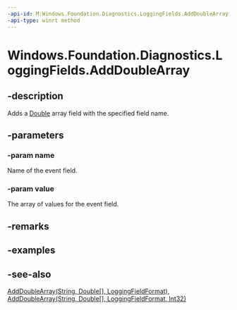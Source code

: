 ```yaml
---
-api-id: M:Windows.Foundation.Diagnostics.LoggingFields.AddDoubleArray(System.String,System.Double[])
-api-type: winrt method
---
```


<!-- Method syntax
public void AddDoubleArray(System.String name, System.Double[] value)
-->

# Windows.Foundation.Diagnostics.LoggingFields.AddDoubleArray

## -description
Adds a [Double](/dotnet/api/system.double?view=dotnet-uwp-10.0&preserve-view=true) array field with the specified field name.

## -parameters
### -param name
Name of the event field.

### -param value
The array of values for the event field.

## -remarks

## -examples

## -see-also
[AddDoubleArray(String, Double\[\], LoggingFieldFormat)](/uwp/api/windows.foundation.diagnostics.loggingfields.adddoublearray#windows-foundation-diagnostics-loggingfields-adddoublearray(system-string-system-double()-windows-foundation-diagnostics-loggingfieldformat)), [AddDoubleArray(String, Double\[\], LoggingFieldFormat, Int32)](/uwp/api/windows.foundation.diagnostics.loggingfields.adddoublearray#windows-foundation-diagnostics-loggingfields-adddoublearray(system-string-system-double()-windows-foundation-diagnostics-loggingfieldformat-system-int32))